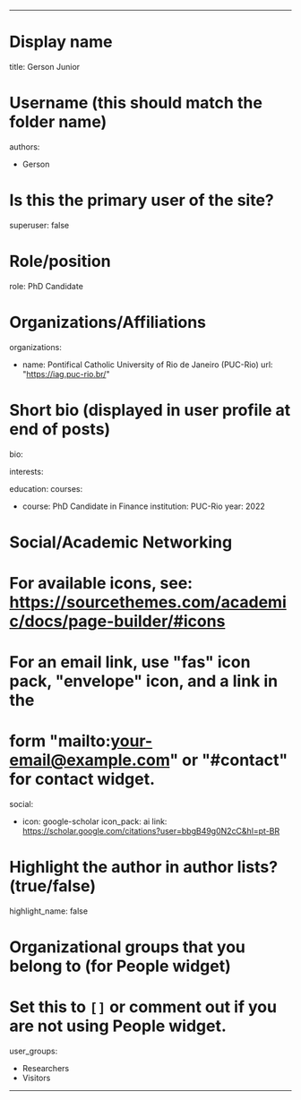 
---
# Display name
title: Gerson Junior

# Username (this should match the folder name)
authors:
- Gerson


# Is this the primary user of the site?
superuser: false

# Role/position
role: PhD Candidate

# Organizations/Affiliations
organizations:
- name: Pontifical Catholic University of Rio de Janeiro (PUC-Rio)
  url: "https://iag.puc-rio.br/"

# Short bio (displayed in user profile at end of posts)
bio:

interests:

education:
  courses:
  - course: PhD Candidate in Finance
    institution: PUC-Rio
    year: 2022



# Social/Academic Networking
# For available icons, see: https://sourcethemes.com/academic/docs/page-builder/#icons
#   For an email link, use "fas" icon pack, "envelope" icon, and a link in the
#   form "mailto:your-email@example.com" or "#contact" for contact widget.

social:
- icon: google-scholar
  icon_pack: ai
  link: https://scholar.google.com/citations?user=bbgB49g0N2cC&hl=pt-BR


  
# Highlight the author in author lists? (true/false)
highlight_name: false

# Organizational groups that you belong to (for People widget)
#   Set this to `[]` or comment out if you are not using People widget.

user_groups:
- Researchers
- Visitors


---



